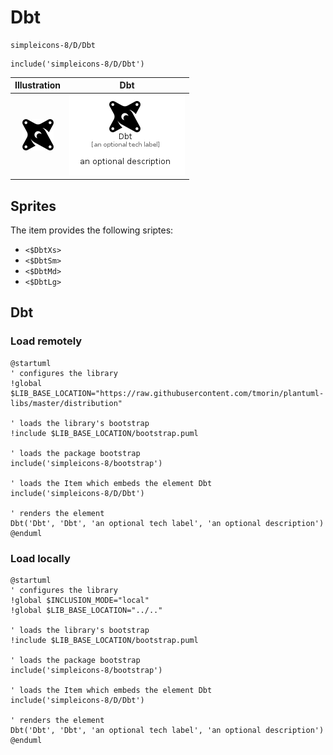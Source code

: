 # Dbt


```text
simpleicons-8/D/Dbt
```

```text
include('simpleicons-8/D/Dbt')
```



| Illustration | Dbt |
| :---: | :---: |
| ![illustration for Illustration](../../simpleicons-8/D/Dbt.png) | ![illustration for Dbt](../../simpleicons-8/D/Dbt.Local.png) |



## Sprites
The item provides the following sriptes:

- `<$DbtXs>`
- `<$DbtSm>`
- `<$DbtMd>`
- `<$DbtLg>`





## Dbt

### Load remotely
```plantuml
@startuml
' configures the library
!global $LIB_BASE_LOCATION="https://raw.githubusercontent.com/tmorin/plantuml-libs/master/distribution"

' loads the library's bootstrap
!include $LIB_BASE_LOCATION/bootstrap.puml

' loads the package bootstrap
include('simpleicons-8/bootstrap')

' loads the Item which embeds the element Dbt
include('simpleicons-8/D/Dbt')

' renders the element
Dbt('Dbt', 'Dbt', 'an optional tech label', 'an optional description')
@enduml
```

### Load locally
```plantuml
@startuml
' configures the library
!global $INCLUSION_MODE="local"
!global $LIB_BASE_LOCATION="../.."

' loads the library's bootstrap
!include $LIB_BASE_LOCATION/bootstrap.puml

' loads the package bootstrap
include('simpleicons-8/bootstrap')

' loads the Item which embeds the element Dbt
include('simpleicons-8/D/Dbt')

' renders the element
Dbt('Dbt', 'Dbt', 'an optional tech label', 'an optional description')
@enduml
```

